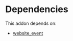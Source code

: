 # Dependencies

This addon depends on:

- [website_event](../../../../odoo-bringout-oca-ocb-website_event)
